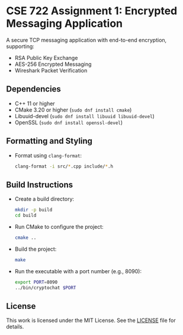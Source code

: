 # CSE 722 Assignment 1: Encrypted Messaging Application

A secure TCP messaging application with end-to-end encryption, supporting:

- RSA Public Key Exchange
- AES-256 Encrypted Messaging
- Wireshark Packet Verification

## Dependencies

- C++ 11 or higher
- CMake 3.20 or higher (`sudo dnf install cmake`)
- Libuuid-devel (`sudo dnf install libuuid libuuid-devel`)
- OpenSSL (`sudo dnf install openssl-devel`)

## Formatting and Styling

- Format using `clang-format`:
  ```bash
  clang-format -i src/*.cpp include/*.h
  ```

## Build Instructions

- Create a build directory:
  ```bash
  mkdir -p build
  cd build
  ```
- Run CMake to configure the project:
  ```bash
  cmake ..
  ```
- Build the project:
  ```bash
  make
  ```
- Run the executable with a port number (e.g., 8090):
  ```bash
  export PORT=8090
  ../bin/cryptochat $PORT
  ```

## License

This work is licensed under the MIT License. See the [LICENSE](./LICENSE) file for details.
